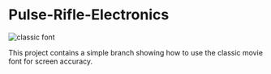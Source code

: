 # Pulse-Rifle-Electronics

![classic font](https://github.com/wolfgangrumpf/Pulse-Rifle-Electronics/blob/0ce55a3b44934adfd573aff1a4195138d7d7f095/IMG_6775.HEIC)

This project contains a simple branch showing how to use the classic movie font for screen accuracy.
